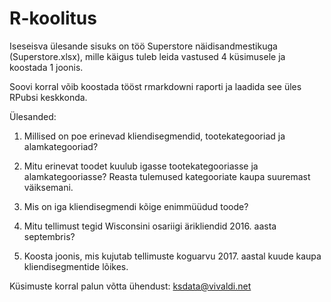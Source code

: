 # R-koolitus

Iseseisva ülesande sisuks on töö Superstore näidisandmestikuga (Superstore.xlsx), mille käigus tuleb leida vastused 4 küsimusele ja koostada 1 joonis.

Soovi korral võib koostada tööst rmarkdowni raporti ja laadida see üles RPubsi keskkonda.


Ülesanded:

1. Millised on poe erinevad kliendisegmendid, tootekategooriad ja alamkategooriad?

2. Mitu erinevat toodet kuulub igasse tootekategooriasse ja alamkategooriasse? Reasta tulemused kategooriate kaupa suuremast väiksemani.

3. Mis on iga kliendisegmendi kõige enimmüüdud toode?

4. Mitu tellimust tegid Wisconsini osariigi ärikliendid 2016. aasta septembris?

5. Koosta joonis, mis kujutab tellimuste koguarvu 2017. aastal kuude kaupa kliendisegmentide lõikes.


Küsimuste korral palun võtta ühendust: ksdata@vivaldi.net
